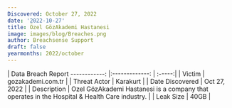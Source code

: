 ```yaml
---
Discovered: October 27, 2022
date: '2022-10-27'
title: Özel GözAkademi Hastanesi
image: images/blog/Breaches.png
author: Breachsense Support
draft: false
yearmonths: 2022/october
---
```



| Data Breach Report
------------:     |:-------------:    | :-----:|
| Victim      | gozakademi.com.tr      | 
| Threat Actor      | Karakurt      | 
| Date Discovered      | Oct 27, 2022      | 
| Description      | Ozel GözAkademi Hastanesi is a company that operates in the Hospital & Health Care industry.      | 
| Leak Size      | 40GB      | 

